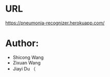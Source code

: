 # URL 
https://pneumonia-recognizer.herokuapp.com/

# Author:
* Shicong Wang
* Zixuan Wang
* Jiayi Du （
